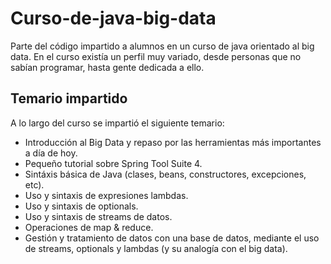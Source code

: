 # Curso-de-java-big-data

Parte del código impartido a alumnos en un curso de java orientado al big data. En el curso existía un perfil muy variado, desde personas que no sabían programar, hasta gente dedicada a ello.

## Temario impartido
A lo largo del curso se impartió el siguiente temario:
- Introducción al Big Data y repaso por las herramientas más importantes a día de hoy.
- Pequeño tutorial sobre Spring Tool Suite 4.
- Sintáxis básica de Java (clases, beans, constructores, excepciones, etc).
- Uso y sintaxis de expresiones lambdas.
- Uso y sintaxis de optionals.
- Uso y sintaxis de streams de datos.
- Operaciones de map & reduce.
- Gestión y tratamiento de datos con una base de datos, mediante el uso de streams, optionals y lambdas (y su analogía con el big data).




